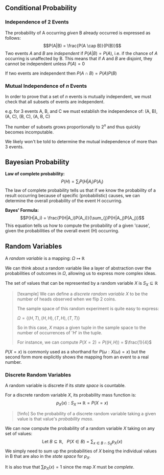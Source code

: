 
## Conditional Probability

### Independence of 2 Events
The probability of A occurring *given* B already occurred is expressed as follows:
$$P(A|B) = \frac{P(A \cap B)}{P(B)}$$
Two events $A$ and $B$ are *independent* if $P(A|B) = P(A)$, i.e. if the chance of $A$ occurring is unaffected by B. This means that if $A$ and $B$ are disjoint, they cannot be independent unless $P(A) = 0$

If two events are independent then $P(A \cap B) = P(A)P(B)$ 

### Mutual Independence of $n$ Events
In order to prove that a set of $n$ events is mutually independent, we must check that all subsets of events are independent.

e.g. for 3 events A, B, and C we must establish the independence of:
(A, B), (A, C), (B, C), (A, B, C)

The number of subsets grows proportionally to $2^n$ and thus quickly becomes incomputable.

We likely won't be told to determine the mutual independence of more than 3 events.

## Bayesian Probability

**Law of complete probability:**
$$P(H) = \sum_{i}{P(H | A_i)P(A_i)}$$
The law of complete probability tells us that if we know the probability of a result occurring because of specific (probabilistic) causes, we can determine the overall probability of the event H occurring.


**Bayes' Formula:**
$$P(H|A_i) = \frac{P(H|A_i)P(A_i)}{\sum_{j}P(H|A_j)P(A_j)}$$
This equation tells us how to compute the probability of a given 'cause', given the probabilities of the overall event (H) occurring.


## Random Variables

A *random variable* is a mapping: $\Omega \mapsto \mathbb{R}$

We can think about a random variable like a layer of abstraction over the probabilities of outcomes in $\Omega$, allowing us to express more complex ideas.

The set of values that can be represented by a random variable $X$ is $S_X \subseteq \mathbb{R}$

>[!example]
>We can define a *discrete random variable* $X$ to be the number of heads observed when we flip 2 coins.
>
>The sample space of this random experiment is quite easy to express:
>
>$\Omega = \{(H, T),(H, H),(T,H),(T,T)\}$
>
>So in this case, $X$ maps a given tuple in the sample space to the number of occurrences of '$H$' in the tuple.
>
>For instance, we can compute $P(X = 2) = P((H, H))$ = $\frac{1}{4}$

$P(X = x)$ is commonly used as a shorthand for $P({\omega: X(\omega) = x})$ but the second form more explicitly shows the mapping from an event to a real number.

### Discrete Random Variables

A random variable is discrete if its *state space* is countable.

For a discrete random variable $X$, its probability mass function is:
$$p_X(x): S_X \mapsto \mathbb{R} = P(X=x)$$

>[!info]
>So the probability of a discrete random variable taking a given value is that value's *probability mass.*


We can now compute the probability of a random variable $X$ taking on any set of values:
$$\text{Let } B \subseteq \mathbb{R} \text{, } \ \ P(X \in B) = \sum_{x \in B \cap S_X}p_X(x)$$
We simply need to sum up the probabilities of $X$ being the individual values in B that are also in the *state space* for $p_X$.

It is also true that $\sum{p_X(x)} = 1$ since the map $X$ must be *complete*.


